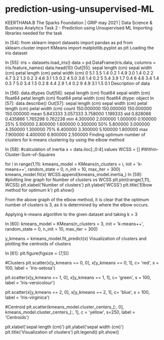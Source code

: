 # prediction-using-unsupervised-ML
KEERTHANA.B
The Sparks Foundation | GRIP may 2021 | Data Science & Business Analytics
Task 2 - Prediction using Unsupervised ML
Importing libraries needed for the task

In [54]:
from sklearn import datasets
import pandas as pd
from sklearn.cluster import KMeans
import matplotlib.pyplot as plt
Loading the iris dataset

In [55]:
iris = datasets.load_iris()
data = pd.DataFrame(iris.data, columns = iris.feature_names)
data.head(10)
Out[55]:
sepal length (cm)	sepal width (cm)	petal length (cm)	petal width (cm)
0	5.1	3.5	1.4	0.2
1	4.9	3.0	1.4	0.2
2	4.7	3.2	1.3	0.2
3	4.6	3.1	1.5	0.2
4	5.0	3.6	1.4	0.2
5	5.4	3.9	1.7	0.4
6	4.6	3.4	1.4	0.3
7	5.0	3.4	1.5	0.2
8	4.4	2.9	1.4	0.2
9	4.9	3.1	1.5	0.1
Description of data

In [56]:
data.dtypes
Out[56]:
sepal length (cm)    float64
sepal width (cm)     float64
petal length (cm)    float64
petal width (cm)     float64
dtype: object
In [57]:
data.describe()
Out[57]:
sepal length (cm)	sepal width (cm)	petal length (cm)	petal width (cm)
count	150.000000	150.000000	150.000000	150.000000
mean	5.843333	3.057333	3.758000	1.199333
std	0.828066	0.435866	1.765298	0.762238
min	4.300000	2.000000	1.000000	0.100000
25%	5.100000	2.800000	1.600000	0.300000
50%	5.800000	3.000000	4.350000	1.300000
75%	6.400000	3.300000	5.100000	1.800000
max	7.900000	4.400000	6.900000	2.500000
Finding optimum number of clusters for k-means clustering by using the elbow method

In [58]:
#calculation of inertia
x = data.iloc[:,0:4].values
WCSS = []
#Within-Cluster-Sum-of-Squares

for i in range(1,11):
  kmeans_model = KMeans(n_clusters = i, init = 'k-means++', random_state = 0,
                        n_init = 10, max_iter = 300)
  kmeans_model.fit(x)
  WCSS.append(kmeans_model.inertia_)
In [59]:
#plotting line graph for Number of clusters vs WCSS
plt.plot(range(1,11), WCSS)
plt.xlabel('Number of clusters')
plt.ylabel('WCSS')
plt.title('Elbow method for optimum k')
plt.show()

From the above graph of the elbow method, it is clear that the optimum number of clusters is 3, as it is determined by where the elbow occurs.

Applying k-means algorithm to the given dataset and taking k = 3

In [60]:
kmeans_model = KMeans(n_clusters = 3, init = 'k-means++', random_state = 0,
                        n_init = 10, max_iter = 300)

y_kmeans = kmeans_model.fit_predict(x)
Visualization of clusters and plotting the centroids of clusters

In [61]:
plt.figure(figsize = (7,5))

#Clusters
plt.scatter(x[y_kmeans == 0, 0], x[y_kmeans == 0, 1], c= 'red', s = 100, 
            label = 'Iris-setosa')

plt.scatter(x[y_kmeans == 1, 0], x[y_kmeans == 1, 1], c= 'green', s = 100, 
            label = 'Iris-versicolour')

plt.scatter(x[y_kmeans == 2, 0], x[y_kmeans == 2, 1], c= 'blue', s = 100, 
            label = 'Iris-virginica')

#Centroid
plt.scatter(kmeans_model.cluster_centers_[:, 0], 
            kmeans_model.cluster_centers_[:, 1],
            c = 'yellow', s=250, label = 'Centroids')

plt.xlabel('sepal length (cm)')
plt.ylabel('sepal width (cm)')
plt.title('Visualization of clusters')
plt.legend()
plt.show()
